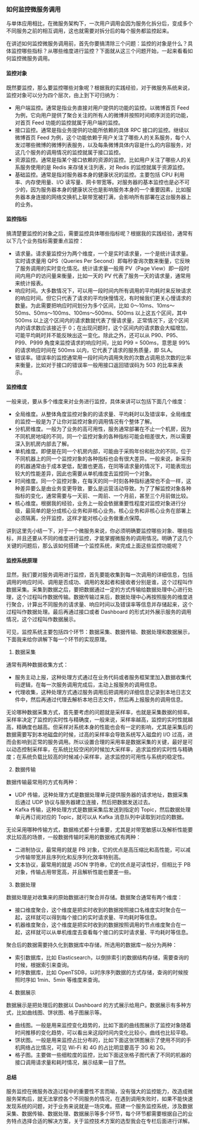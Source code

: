 ### 如何监控微服务调用
与单体应用相比，在微服务架构下，一次用户调用会因为服务化拆分后，变成多个不同服务之前的相互调用，这也就需要对拆分后的每个服务都监控起来。

在讲述如何监控微服务调用前，首先你要搞清除三个问题：监控的对象是什么？具体监控哪些指标？从哪些维度进行监控？下面就从这三个问题开始，一起来看看如何监控微服务调用。
#### 监控对象
既然要监控，那么要监控哪些对象呢？根据我的实践经验，对于微服务系统来说，监控对象可以分为四个层次，由上到下可归纳为：

- 用户端监控。通常是指业务直接对用户提供的功能的监控。以微博首页 Feed 为例，它向用户提供了聚合关注的所有人的微博并按照时间顺序浏览的功能，对首页 Feed 功能的监控就属于用户端的监控。
- 接口监控。通常是指业务提供的功能所依赖的具体 RPC 接口的监控。继续以微博首页 Feed 为例，这个功能依赖于用户关注了哪些人的关系服务，每个人发过哪些微博的微博列表服务，以及每条微博具体内容是什么的内容服务，对这几个服务的调用情况的监控就属于接口监控。
- 资源监控。通常是指某个接口依赖的资源的监控。比如用户关注了哪些人的关系服务使用的是 Redis 来存储关注列表，对 Redis 的监控就属于资源监控。
- 基础监控。通常是指对服务器本身的健康状况的监控。主要包括 CPU 利用率、内存使用量、I/O 读写量、网卡带宽等。对服务器的基本监控也是必不可少的，因为服务器本身的健康状况也是影响服务本身的一个重要因素，比如服务器本身连接的网络交换机上联带宽被打满，会影响所有部署在这台服务器上的业务。

#### 监控指标
搞清楚要监控的对象之后，需要监控具体哪些指标呢？根据我的实践经验，通常有以下几个业务指标需要重点监控：

- 请求量。请求量监控分为两个维度，一个是实时请求量，一个是统计请求量。实时请求量用 QPS（Queries Per Second）即每秒查询次数来衡量，它反映了服务调用的实时变化情况。统计请求量一般用 PV（Page View）即一段时间内用户的访问量来衡量，比如一天的 PV 代表了服务一天的请求量，通常用来统计报表。
- 响应时间。大多数情况下，可以用一段时间内所有调用的平均耗时来反映请求的响应时间。但它只代表了请求的平均快慢情况，有时候我们更关心慢请求的数量。为此需要把响应时间划分为多个区间，比如 0～10ms、10ms～50ms、50ms～100ms、100ms～500ms、500ms 以上这五个区间，其中 500ms 以上这个区间内的请求数就代表了慢请求量，正常情况下，这个区间内的请求数应该接近于 0；在出现问题时，这个区间内的请求数会大幅增加，可能平均耗时并不能反映出这一变化。除此之外，还可以从 P90、P95、P99、P999 角度来监控请求的响应时间，比如 P99 = 500ms，意思是 99% 的请求响应时间在 500ms 以内，它代表了请求的服务质量，即 SLA。
- 错误率。错误率的监控通常用一段时间内调用失败的次数占调用总次数的比率来衡量，比如对于接口的错误率一般用接口返回错误码为 503 的比率来表示。

#### 监控维度
一般来说，要从多个维度来对业务进行监控，具体来讲可以包括下面几个维度：

- 全局维度。从整体角度监控对象的的请求量、平均耗时以及错误率，全局维度的监控一般是为了让你对监控对象的调用情况有个整体了解。
- 分机房维度。一般为了业务的高可用性，服务通常部署在不止一个机房，因为不同机房地域的不同，同一个监控对象的各种指标可能会相差很大，所以需要深入到机房内部去了解。
- 单机维度。即便是在同一个机房内部，可能由于采购年份和批次的不同，位于不同机器上的同一个监控对象的各种指标也会有很大差异。一般来说，新采购的机器通常由于成本更低，配置也更高，在同等请求量的情况下，可能表现出较大的性能差异，因此也需要从单机维度去监控同一个对象。
- 时间维度。同一个监控对象，在每天的同一时刻各种指标通常也不会一样，这种差异要么是由业务变更导致，要么是运营活动导致。为了了解监控对象各种指标的变化，通常需要与一天前、一周前、一个月前，甚至三个月前做比较。
- 核心维度。根据我的经验，业务上一般会依据重要性程度对监控对象进行分级，最简单的是分成核心业务和非核心业务。核心业务和非核心业务在部署上必须隔离，分开监控，这样才能对核心业务做重点保障。

讲到这里先小结一下，对于一个微服务来说，你必须明确要监控哪些对象、哪些指标，并且还要从不同的维度进行监控，才能掌握微服务的调用情况。明确了这几个关键的问题后，那么该如何搭建一个监控系统，来完成上面这些监控功能呢？

#### 监控系统原理
显然，我们要对服务调用进行监控，首先要能收集到每一次调用的详细信息，包括调用的响应时间、调用是否成功、调用的发起者和接收者分别是谁，这个过程叫作数据采集。采集到数据之后，要把数据通过一定的方式传输给数据处理中心进行处理，这个过程叫作数据传输。数据传输过来后，数据处理中心再按照服务的维度进行聚合，计算出不同服务的请求量、响应时间以及错误率等信息并存储起来，这个过程叫作数据处理。最后再通过接口或者 Dashboard 的形式对外展示服务的调用情况，这个过程叫作数据展示。

可见，监控系统主要包括四个环节：数据采集、数据传输、数据处理和数据展示，下面我来给你讲解下每一个环节的实现原理。

1. 数据采集

通常有两种数据收集方式：

- 服务主动上报，这种处理方式通过在业务代码或者服务框架里加入数据收集代码逻辑，在每一次服务调用完成后，主动上报服务的调用信息。
- 代理收集，这种处理方式通过服务调用后把调用的详细信息记录到本地日志文件中，然后再通过代理去解析本地日志文件，然后再上报服务的调用信息。

无论哪种数据采集方式，首先要考虑的问题就是采样率，也就是采集数据的频率。采样率决定了监控的实时性与精确度，一般来说，采样率越高，监控的实时性就越高，精确度也越高。但采样对系统本身的性能也会有一定的影响，尤其是采集后的数据需要写到本地磁盘的时候，过高的采样率会导致系统写入磁盘的 I/O 过高，进而会影响到正常的服务调用。所以设置合理的采用率是数据采集的关键，最好是可以动态控制采样率，在系统比较空闲的时候加大采样率，追求监控的实时性与精确度；在系统负载比较高的时候减小采样率，追求监控的可用性与系统的稳定性。

2. 数据传输

数据传输最常用的方式有两种：

- UDP 传输，这种处理方式是数据处理单元提供服务器的请求地址，数据采集后通过 UDP 协议与服务器建立连接，然后把数据发送过去。
- Kafka 传输，这种处理方式是数据采集后发送到指定的 Topic，然后数据处理单元再订阅对应的 Topic，就可以从 Kafka 消息队列中读取到对应的数据。

无论采用哪种传输方式，数据格式都十分重要，尤其是对带宽敏感以及解析性能要求比较高的场景，一般数据传输时采用的数据格式有两种：

- 二进制协议，最常用的就是 PB 对象，它的优点是高压缩比和高性能，可以减少传输带宽并且序列化和反序列化效率特别高。
- 文本协议，最常用的就是 JSON 字符串，它的优点是可读性好，但相比于 PB 对象，传输占用带宽高，并且解析性能也要差一些。

3. 数据处理

数据处理是对收集来的原始数据进行聚合并存储。数据聚合通常有两个维度：

- 接口维度聚合，这个维度是把实时收到的数据按照接口名维度实时聚合在一起，这样就可以得到每个接口的实时请求量、平均耗时等信息。
- 机器维度聚合，这个维度是把实时收到的数据按照调用的节点维度聚合在一起，这样就可以从单机维度去查看每个接口的实时请求量、平均耗时等信息。

聚合后的数据需要持久化到数据库中存储，所选用的数据库一般分为两种：

- 索引数据库，比如 Elasticsearch，以倒排索引的数据结构存储，需要查询的时候，根据索引来查询。
- 时序数据库，比如 OpenTSDB，以时序序列数据的方式存储，查询的时候按照时序如 1min、5min 等维度来查询。

4. 数据展示

数据展示是把处理后的数据以 Dashboard 的方式展示给用户。数据展示有多种方式，比如曲线图、饼状图、格子图展示等。
- 曲线图。一般是用来监控变化趋势的，比如下面的曲线图展示了监控对象随着时间推移的变化趋势，可以看出来这段时间内变化比较小，曲线也比较平稳。
- 饼状图。一般是用来监控占比分布的，比如下面这张饼图展示了使用不同的手机网络占比情况，可见 Wi-Fi 和 4G 的占比明显要高于 3G 和 2G。
- 格子图。主要做一些细粒度的监控，比如下面这张格子图代表了不同的机器的接口调用请求量和耗时情况，展示结果一目了然。

#### 总结
服务监控在微服务改造过程中的重要性不言而喻，没有强大的监控能力，改造成微服务架构后，就无法掌控各个不同服务的情况，在遇到调用失败时，如果不能快速发现系统的问题，对于业务来说就是一场灾难。搭建一个服务监控系统，涉及数据采集、数据传输、数据处理、数据展示等多个环节，每个环节都需要根据自己的业务特点选择合适的解决方案，关于监控技术方案的选型我会在专栏后面进行详解。